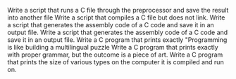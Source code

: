 Write a script that runs a C file through the preprocessor and save the result into another file
Write a script that compiles a C file but does not link.
Write a script that generates the assembly code of a C code and save it in an output file.
Write a script that generates the assembly code of a C code and save it in an output file.
Write a C program that prints exactly "Programming is like building a multilingual puzzle
Write a C program that prints exactly with proper grammar, but the outcome is a piece of art.
Write a C program that prints the size of various types on the computer it is compiled and run on.
